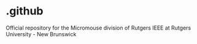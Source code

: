 # .github
Official repository for the Micromouse division of Rutgers IEEE at Rutgers University - New Brunswick
